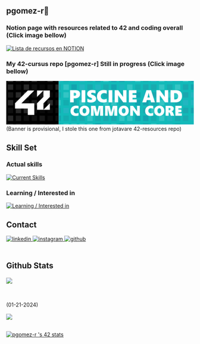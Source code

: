 
## **pgomez-r🧉**  

### Notion page with resources related to 42 and coding overall (Click image bellow)

[![Lista de recursos en NOTION](https://user-images.githubusercontent.com/115219064/215093235-c08aaa41-37c9-4399-b630-5e942af74e71.png)](https://billowy-vermicelli-8e6.notion.site/42-M-laga-5d9a971e88244325a734d7a13b8eb37d)

### My 42-cursus repo [pgomez-r] Still in progress (Click image bellow)

[![REPO_42](https://raw.githubusercontent.com/jotavare/jotavare/main/42/banners/resources/github_resources_banner_piscine_and_common_core.png)](https://github.com/pgomez-r/42M)
(Banner is provisional, I stole this one from jotavare 42-resources repo)

## Skill Set 

### Actual skills 

[![Current Skills](https://skillicons.dev/icons?i=c,bash,linux,vim,vscode,atom,git,github&perline=12)](https://skillicons.dev)

### Learning / Interested in

[![Learning / Interested in](https://skillicons.dev/icons?i=cpp,py,docker,html,css,js&perline=12)](https://skillicons.dev)

## Contact  
<div>
<a href="https://linkedin.com/in/pedro-gómez-ruiz-258b24208/" target="_blank">
<img src=https://img.shields.io/badge/linkedin-%231E77B5.svg?&style=for-the-badge&logo=linkedin&logoColor=white alt=linkedin style="margin-bottom: 5px;" />
</a>
<a href="https://instagram.com/pgruz.11" target="_blank">
<img src=https://img.shields.io/badge/instagram-%23000000.svg?&style=for-the-badge&logo=instagram&logoColor=white alt=instagram style="margin-bottom: 5px;" />
</a>
<a href="https://github.com/pgomez-r" target="_blank">
<img src=https://img.shields.io/badge/github-%2324292e.svg?&style=for-the-badge&logo=github&logoColor=white alt=github style="margin-bottom: 5px;" />
</a>  
</div>  
  

<br/> 

## Github Stats  
<div><img src="https://github-readme-stats.vercel.app/api?username=pgomez-r&show_icons=true&count_private=true&hide_border=true" align="center" /></div>  

<br/>  

<br/>  

(01-21-2024)

<div>
<img src="https://komarev.com/ghpvc/?username=pgomez-r&&style=flat-square" align="center" />
</div>  

<br/>  

[![pgomez-r 's 42 stats](https://badge.mediaplus.ma/black/pgomez-r)](https://github.com/oakoudad/badge42)


